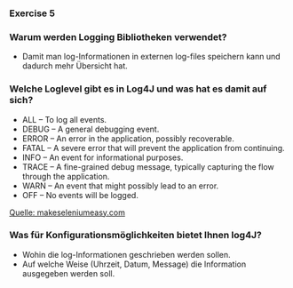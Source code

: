 ### Exercise 5

### Warum werden Logging Bibliotheken verwendet?

- Damit man log-Informationen in externen log-files speichern kann und dadurch mehr Übersicht hat.

### Welche Loglevel gibt es in Log4J und was hat es damit auf sich?

- ALL – To log all events.
- DEBUG – A general debugging event.
- ERROR – An error in the application, possibly recoverable.
- FATAL – A severe error that will prevent the application from continuing.
- INFO – An event for informational purposes.
- TRACE – A fine-grained debug message, typically capturing the flow through the application.
- WARN – An event that might possibly lead to an error.
- OFF – No events will be logged.

[Quelle: makeseleniumeasy.com](http://makeseleniumeasy.com/2021/03/11/log4j2-tutorial-1-introduction-to-apache-log4j2/)

### Was für Konfigurationsmöglichkeiten bietet Ihnen log4J?

- Wohin die log-Informationen geschrieben werden sollen.
- Auf welche Weise (Uhrzeit, Datum, Message) die Information ausgegeben werden soll.